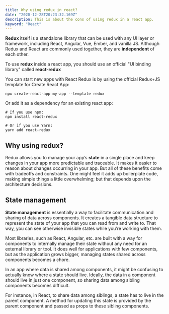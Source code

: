 ```yaml
---
title: Why using redux in react?
date: "2020-12-28T20:23:32.169Z"
description: This is about the cons of using redux in a react app.
keyword: "React"
---
```


**Redux** itself is a standalone library that can be used with any UI layer or framework, including React, Angular, Vue, Ember, and vanilla JS. Although Redux and React are commonly used together, they are **independent** of each other.

To use **redux** inside a react app, you should use an official "UI binding library" called **react-redux**

You can start new apps with React Redux is by using the official Redux+JS template for Create React App:

```
npx create-react-app my-app --template redux
```

Or add it as a dependency for an existing react app:

```
# If you use npm:
npm install react-redux

# Or if you use Yarn:
yarn add react-redux
```


## Why using redux?

Redux allows you to manage your app’s **state** in a single place and keep changes in your app more predictable and traceable. It makes it easier to reason about changes occurring in your app. But all of these benefits come with tradeoffs and constraints. One might feel it adds up boilerplate code, making simple things a little overwhelming; but that depends upon the architecture decisions.

## State management

**State management** is essentially a way to facilitate communication and sharing of data across components. It creates a tangible data structure to represent the state of your app that you can read from and write to. That way, you can see otherwise invisible states while you’re working with them.

Most libraries, such as React, Angular, etc. are built with a way for components to internally manage their state without any need for an external library or tool. It does well for applications with few components, but as the application grows bigger, managing states shared across components becomes a chore.

In an app where data is shared among components, it might be confusing to actually know where a state should live. Ideally, the data in a component should live in just one component, so sharing data among sibling components becomes difficult.

For instance, in React, to share data among siblings, a state has to live in the parent component. A method for updating this state is provided by the parent component and passed as props to these sibling components.

